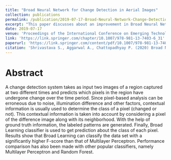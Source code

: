 ```yaml
---
title: "Broad Neural Network for Change Detection in Aerial Images"
collection: publications
permalink: /publication/2019-07-17-Broad-Neural-Network-Change-Detection
excerpt: "This paper discusses about an improvement in Broad Neural Network's architecture, and its performace in highly imbalanced data formed by introducing changes in satellite or aerial images of landscapes."
date: 2019-07-17
venue: 'Proceedings of the International Conference on Emerging Technologies in Graphics IEMGraph 2018 in AICS, vol 937 Series of Springer, Singapore'
link: 'https://link.springer.com/chapter/10.1007/978-981-13-7403-6_31'
paperurl: 'https://link.springer.com/content/pdf/10.1007/978-981-13-7403-6_31.pdf?pdf=inline%20link'
citation: 'Shrivastava S., Aggarwal A., Chattopadhyay P. (2020) Broad Neural Network for Change Detection in Aerial Images. In: Mandal J., Bhattacharya D. (eds) Emerging Technology in Modelling and Graphics. Advances in Intelligent Systems and Computing, vol 937. Springer, Singapore'
---
```


# Abstract

A change detection system takes as input two images of a region captured at two different times and predicts which pixels in the region have undergone change over the time period. Since pixel-based analysis can be erroneous due to noise, illumination difference and other factors, contextual information is usually used to determine the class of a pixel (changed or not). This contextual information is taken into account by considering a pixel of the difference image along with its neighborhood. With the help of ground truth information, the labeled patterns are generated. Finally, Broad Learning classifier is used to get prediction about the class of each pixel. Results show that Broad Learning can classify the data set with a significantly higher F-score than that of Multilayer Perceptron. Performance comparison has also been made with other popular classifiers, namely Multilayer Perceptron and Random Forest.
